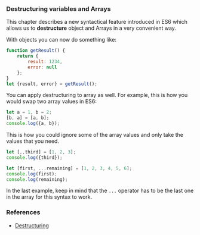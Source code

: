 ### Destructuring variables and Arrays

This chapter describes a new syntactical feature introduced in ES6 which allows us to **destructure** object and Arrays in a very convenient way.

With objects you can now do something like:

```javascript
function getResult() {
    return {
        result: 1234,
        error: null
    };
}
let {result, error} = getResult();
```

You can apply destructuring to array as well. For example, this is how you would swap two array values in ES6:

```javascript
let a = 1, b = 2;
[b, a] = [a, b];
console.log({a, b});
```

This is how you could ignore some of the array values and only take the values that you need.

```javascript
let [,,third] = [1, 2, 3];
console.log({third});

let [first, ...remaining] = [1, 2, 3, 4, 5, 6];
console.log(first);
console.log(remaining);
```

In the last example, keep in mind that the `...` operator has to be the last one in the array for this syntax to work.

### References

- [Destructuring](http://learnharmony.org/#lessons/destructuring)
